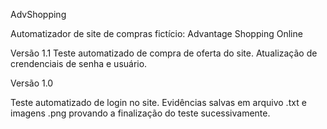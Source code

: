 AdvShopping

Automatizador de site de compras fictício: Advantage Shopping Online

Versão 1.1
Teste automatizado de compra de oferta do site.
Atualização de crendenciais de senha e usuário.

Versão 1.0

Teste automatizado de login no site.
Evidências salvas em arquivo .txt e imagens .png provando a finalização do teste sucessivamente.
